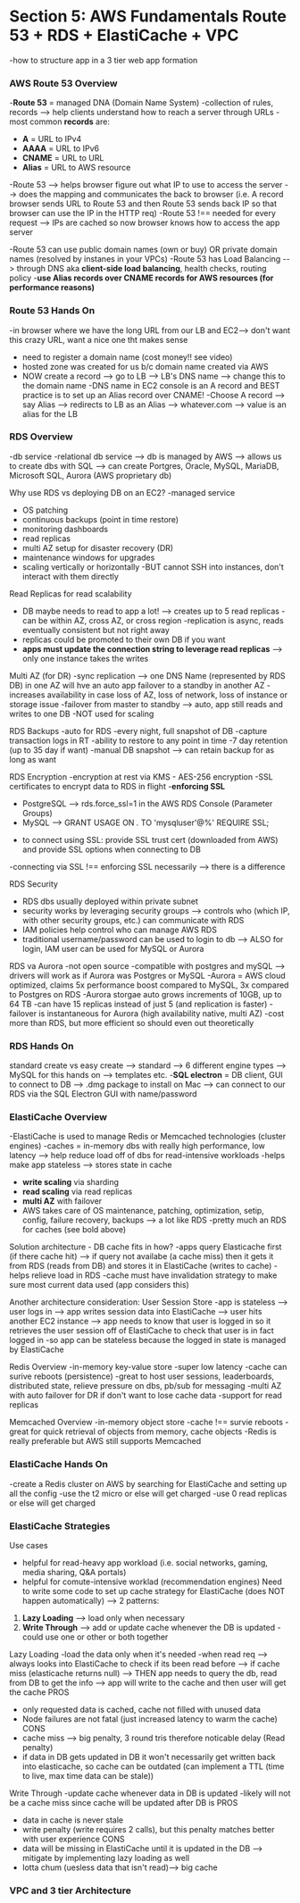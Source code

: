 # Section 5: AWS Fundamentals Route 53 + RDS + ElastiCache + VPC 
-how to structure app in a 3 tier web app formation 

### AWS Route 53 Overview 
-**Route 53** = managed DNA (Domain Name System)
-collection of rules, records --> help clients understand how to reach a server through URLs 
-most common **records** are: 
* **A** = URL to IPv4
* **AAAA** = URL to IPv6 
* **CNAME** = URL to URL 
* **Alias** = URL to AWS resource 

-Route 53 --> helps browser figure out what IP to use to access the server --> does the mapping and communicates the back to browser (i.e. A record browser sends URL to Route 53 and then Route 53 sends back IP so that browser can use the IP in the HTTP req)
-Route 53 !== needed for every request --> IPs are cached so now browser knows how to access the app server 

-Route 53 can use public domain names (own or buy) OR private domain names (resolved by instanes in your VPCs)
-Route 53 has Load Balancing --> through DNS aka **client-side load balancing**, health checks, routing policy
-**use Alias records over CNAME records for AWS resources (for performance reasons)**

### Route 53 Hands On 
-in browser where we have the long URL from our LB and EC2--> don't want this crazy URL, want a nice one tht makes sense 
- need to register a domain name (cost money!! see video)
- hosted zone was created for us b/c domain name created via AWS
- NOW create a record --> go to LB --> LB's DNS name --> change this to the domain name
-DNS name in EC2 console is an A record and BEST practice is to set up an Alias record over CNAME!
-Choose A record --> say Alias --> redirects to LB as an Alias --> whatever.com --> value is an alias for the LB 

### RDS Overview
-db service 
-relational db service --> db is managed by AWS --> allows us to create dbs with SQL --> can create Portgres, Oracle, MySQL, MariaDB, Microsoft SQL, Aurora (AWS proprietary db)

Why use RDS vs deploying DB on an EC2? 
-managed service
* OS patching
* continuous backups (point in time restore)
* monitoring dashboards
* read replicas 
* multi AZ setup for disaster recovery (DR)
* maintenance windows for upgrades 
* scaling vertically or horizontally 
-BUT cannot SSH into instances, don't interact with them directly 

Read Replicas for read scalability 
- DB maybe needs to read to app a lot! --> creates up to 5 read replicas
-can be within AZ, cross AZ, or cross region 
-replication is async, reads eventually consistent but not right away 
- replicas could be promoted to their own DB if you want 
- **apps must update the connection string to leverage read replicas** --> only one instance takes the writes 

Multi AZ (for DR)
-sync replication --> one DNS Name (represented by RDS DB) in one AZ will hve an auto app failover to a standby in another AZ
-increases availability in case loss of AZ, loss of network, loss of instance or storage issue
-failover from master to standby --> auto, app still reads and writes to one DB 
-NOT used for scaling 

RDS Backups
-auto for RDS
-every night, full snapshot of DB
-capture transaction logs in RT 
-ability to restore to any point in time 
-7 day retention (up to 35 day if want)
-manual DB snapshot --> can retain backup for as long as want 

RDS Encryption
-encryption at rest via KMS - AES-256 encryption 
-SSL certificates to encrypt data to RDS in flight 
-**enforcing SSL** 
* PostgreSQL --> rds.force_ssl=1 in the AWS RDS Console (Parameter Groups)
* MySQL --> GRANT USAGE ON *.* TO 'mysqluser'@%' REQUIRE SSL;
- to connect using SSL: provide SSL trust cert (downloaded from AWS) and provide SSL options when connecting to DB 

-connecting via SSL !== enforcing SSL necessarily --> there is a difference

RDS Security 
- RDS dbs usually deployed within private subnet
- security works by leveraging security groups --> controls who (which IP, with other security groups, etc.) can communicate with RDS 
- IAM policies help control who can manage AWS RDS
- traditional username/password can be used to login to db --> ALSO for login, IAM user can be used for MySQL or Aurora 

RDS va Aurora 
-not open source 
-compatible with postgres and mySQL --> drivers will work as if Aurora was Postgres or MySQL
-Aurora = AWS cloud optimized, claims 5x performance boost compared to MySQL, 3x compared to Postgres on RDS
-Aurora storgae auto grows increments of 10GB, up to 64 TB 
-can have 15 replicas instead of just 5 (and replication is faster)
-failover is instantaneous for Aurora (high availability native, multi AZ)
-cost more than RDS, but more efficient so should even out theoretically 

### RDS Hands On 
standard create vs easy create 
--> standard --> 6 different engine types --> MySQL for this hands on --> templates etc.
-**SQL electron** = DB client, GUI to connect to DB --> .dmg package to install on Mac --> can connect to our RDS via the SQL Electron GUI with name/password

### ElastiCache Overview 
-ElastiCache is used to manage Redis or Memcached technologies (cluster engines)
-caches = in-memory dbs with really high performance, low latency --> help reduce load off of dbs for read-intensive workloads
-helps make app stateless --> stores state in cache 
- **write scaling** via sharding 
- **read scaling** via read replicas 
- **multi AZ** with failover 
- AWS takes care of OS maintenance, patching, optimization, setip, config, failure recovery, backups --> a lot like RDS
-pretty much an RDS for caches (see bold above)

Solution architecture - DB cache fits in how? 
-apps query Elasticache first (if there cache hit) --> if query not availabe (a cache miss) then it gets it from RDS (reads from DB) and stores it in ElastiCache (writes to cache)
-helps relieve load in RDS
-cache must have invalidation strategy to make sure most current data used (app considers this)

Another architecture consideration: User Session Store 
-app is stateless --> user logs in --> app writes session data into ElastiCache --> user hits another EC2 instance --> app needs to know that user is logged in so it retrieves the user session off of ElastiCache to check that user is in fact logged in 
-so app can be stateless because the logged in state is managed by ElastiCache

Redis Overview
-in-memory key-value store 
-super low latency 
-cache can surive reboots (persistence)
-great to host user sessions, leaderboards, distributed state, relieve pressure on dbs, pb/sub for messaging
-multi AZ with auto failover for DR if don't want to lose cache data 
-support for read replicas 

Memcached Overview
-in-memory object store 
-cache !== survie reboots
-great for quick retrieval of objects from memory, cache objects
-Redis is really preferable but AWS still supports Memcached

### ElastiCache Hands On
-create a Redis cluster on AWS by searching for ElastiCache and setting up all the config
-use the t2 micro or else will get charged 
-use 0 read replicas or else will get charged

### ElastiCache Strategies
Use cases
* helpful for read-heavy app workload (i.e. social networks, gaming, media sharing, Q&A portals)
* helpful for comute-intensive worklad (recommendation engines)
Need to write some code to set up cache strategy for ElastiCache (does NOT happen automatically) --> 2 patterns:
1. **Lazy Loading** --> load only when necessary
1. **Write Through** --> add or update cache whenever the DB is updated
-could use one or other or both together

Lazy Loading 
-load the data only when it's needed
-when read req --> always looks into ElastiCache to check if its been read before --> if cache miss (elasticache returns null) --> THEN app needs to query the db, read from DB to get the info --> app will write to the cache and then user will get the cache 
PROS
* only requested data is cached, cache not filled with unused data 
* Node failures are not fatal (just increased latency to warm the cache)
CONS
* cache miss --> big penalty, 3 round tris therefore noticable delay (Read penalty)
* if data in DB gets updated in DB it won't necessarily get written back into elasticache, so cache can be outdated (can implement a TTL (time to live, max time data can be stale))

Write Through 
-update cache whenever data in DB is updated 
-likely will not be a cache miss since cache will be updated after DB is
PROS
* data in cache is never stale 
* write penalty (write requires 2 calls), but this penalty matches better with user experience
CONS 
* data will be missing in ElastiCache until it is updated in the DB --> mitigate by implementing lazy loading as well 
* lotta chum (uesless data that isn't read)--> big cache

### VPC and 3 tier Architecture 
